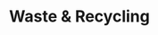 ---
title: Waste & Recycling
description: This page contains information about waste and recycling services for the Leosian island.
---